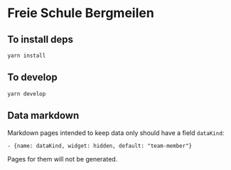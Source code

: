 # Freie Schule Bergmeilen

## To install deps

    yarn install
    
    
## To develop

    yarn develop
    
    
    
## Data markdown

Markdown pages intended to keep data only should have a field `dataKind`: 

    - {name: dataKind, widget: hidden, default: "team-member"}
    
Pages for them will not be generated.    